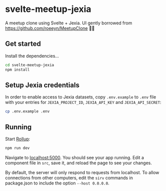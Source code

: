 # svelte-meetup-jexia
A meetup clone using Svelte + Jexia. UI gently borrowed from https://github.com/roeeyn/MeetupClone ✌🏼

## Get started
Install the dependencies...

```bash
cd svelte-meetup-jexia
npm install
```

## Setup Jexia credentials
In order to enable access to Jexia datasets, copy `.env.example` to `.env` file with your entries for `JEXIA_PROJECT_ID`, `JEXIA_API_KEY` and `JEXIA_API_SECRET`:

```bash
cp .env.example .env
```

## Running
Start [Rollup](https://rollupjs.org):

```bash
npm run dev
```

Navigate to [localhost:5000](http://localhost:5000). You should see your app running. Edit a component file in `src`, save it, and reload the page to see your changes.

By default, the server will only respond to requests from localhost. To allow connections from other computers, edit the `sirv` commands in package.json to include the option `--host 0.0.0.0`.
